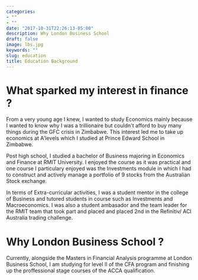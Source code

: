 ```yaml
---
categories:
- ""
- ""
date: "2017-10-31T22:26:13-05:00"
description: Why London Business School
draft: false
image: lbs.jpg
keywords: ""
slug: education
title: Education Background
---
```


# What sparked my interest in finance ?

From a very young age I knew, I wanted to study Economics mainly because I wanted to know why I was a trillionaire but couldn't afford to buy many things during the GFC crisis in Zimbabwe. This interest led me to take up economics at A'levels which I studied at Prince Edward School in Zimbabwe. 

Post high school, I studied a bachelor of Business majoring in Economics and Finance at RMIT University. I enjoyed the course as it was practical and one course I particulary enjoyed was the Investments module in which I had to construct and actively manage a portfolio of 9 stocks from the Australian Stock exchange. 

In terms of Extra-curricular activities, I was a student mentor in the college of Business and tutored students in course such as Investments and Macroeconomics. I was also a student ambasador and the team leader for the RMIT team that took part and placed and placed 2nd in the Refinitiv/ ACI Australia trading challenge. 

# Why London Business School ?

Currently, alongside the Masters in Financial Analysis programme at London Business School, I am studying for level II of the CFA program and finishing up the proffessional stage courses of the ACCA qualification.